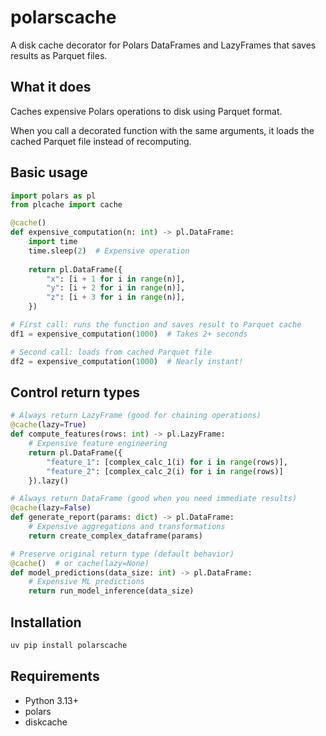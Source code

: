 # polarscache

A disk cache decorator for Polars DataFrames and LazyFrames that saves results as Parquet files.

## What it does

Caches expensive Polars operations to disk using Parquet format.

When you call a decorated function with the same arguments, it loads the cached Parquet file instead of recomputing.

## Basic usage

```python
import polars as pl
from plcache import cache

@cache()
def expensive_computation(n: int) -> pl.DataFrame:
    import time
    time.sleep(2)  # Expensive operation
    
    return pl.DataFrame({
        "x": [i + 1 for i in range(n)],
        "y": [i + 2 for i in range(n)],
        "z": [i + 3 for i in range(n)],
    })

# First call: runs the function and saves result to Parquet cache
df1 = expensive_computation(1000)  # Takes 2+ seconds

# Second call: loads from cached Parquet file  
df2 = expensive_computation(1000)  # Nearly instant!
```

## Control return types

```python
# Always return LazyFrame (good for chaining operations)
@cache(lazy=True)
def compute_features(rows: int) -> pl.LazyFrame:
    # Expensive feature engineering
    return pl.DataFrame({
        "feature_1": [complex_calc_1(i) for i in range(rows)],
        "feature_2": [complex_calc_2(i) for i in range(rows)]
    }).lazy()

# Always return DataFrame (good when you need immediate results)
@cache(lazy=False) 
def generate_report(params: dict) -> pl.DataFrame:
    # Expensive aggregations and transformations
    return create_complex_dataframe(params)

# Preserve original return type (default behavior)
@cache()  # or cache(lazy=None)  
def model_predictions(data_size: int) -> pl.DataFrame:
    # Expensive ML predictions
    return run_model_inference(data_size)
```

## Installation

```bash
uv pip install polarscache
```

## Requirements

- Python 3.13+
- polars
- diskcache
